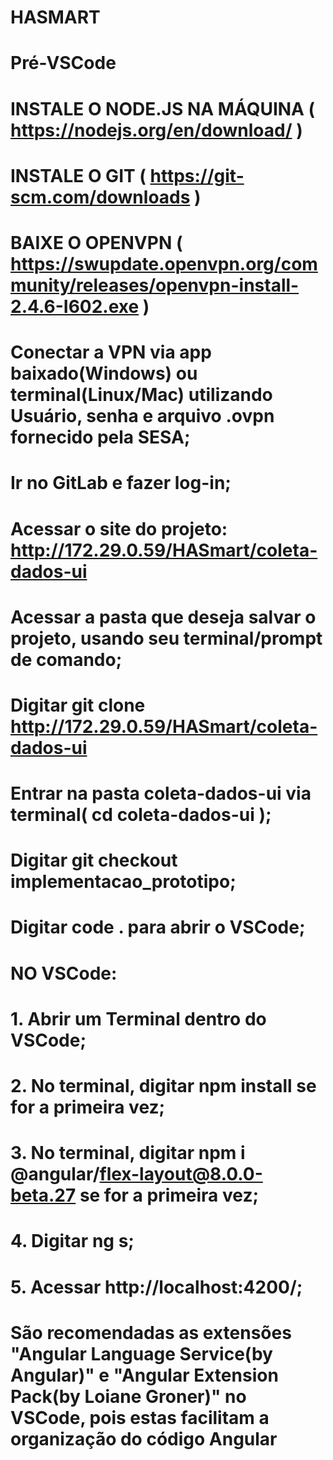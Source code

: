 # HASMART

# Pré-VSCode
# INSTALE O NODE.JS NA MÁQUINA ( https://nodejs.org/en/download/ )
# INSTALE O GIT ( https://git-scm.com/downloads )
# BAIXE O OPENVPN ( https://swupdate.openvpn.org/community/releases/openvpn-install-2.4.6-I602.exe )
# Conectar a VPN via app baixado(Windows) ou terminal(Linux/Mac) utilizando Usuário, senha e arquivo .ovpn fornecido pela SESA;
# Ir no GitLab e fazer log-in;
# Acessar o site do projeto: http://172.29.0.59/HASmart/coleta-dados-ui
# Acessar a pasta que deseja salvar o projeto, usando seu terminal/prompt de comando;
# Digitar git clone http://172.29.0.59/HASmart/coleta-dados-ui
# Entrar na pasta coleta-dados-ui via terminal( cd coleta-dados-ui );
# Digitar git checkout implementacao_prototipo;
# Digitar code . para abrir o VSCode;

# NO VSCode:
# 1. Abrir um Terminal dentro do VSCode;
# 2. No terminal, digitar npm install se for a primeira vez;
# 3. No terminal, digitar npm i @angular/flex-layout@8.0.0-beta.27 se for a primeira vez;
# 4. Digitar ng s;
# 5. Acessar http://localhost:4200/;

# São recomendadas as extensões "Angular Language Service(by Angular)" e "Angular Extension Pack(by Loiane Groner)" no VSCode, pois estas facilitam a organização do código Angular

